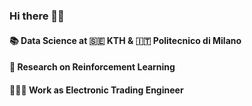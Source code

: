 ### Hi there 👋🏻
#### 📚 Data Science at 🇸🇪 KTH & 🇮🇹 Politecnico di Milano
#### 🔬 Research on Reinforcement Learning
#### 👨🏻‍💻 Work as Electronic Trading Engineer
<!--
**adrianomundo/adrianomundo** is a ✨ _special_ ✨ repository because its `README.md` (this file) appears on your GitHub profile.

Here are some ideas to get you started:

- 🔭 I’m currently working on ...
- 🌱 I’m currently learning ...
- 👯 I’m looking to collaborate on ...
- 🤔 I’m looking for help with ...
- 💬 Ask me about ...
- 📫 How to reach me: ...
- 😄 Pronouns: ...
- ⚡ Fun fact: ...
-->
